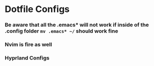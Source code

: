 # Dotfile Configs


### Be aware that all the .emacs* will not work if inside of the .config folder `mv .emacs* ~/` should work fine



### Nvim is fire as well




### Hyprland Configs



